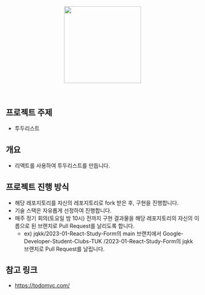 <div align="middle" style="margin-bottom: 60px">
  <img src="https://todomvc.com/site-assets/logo-icon.png" width="200">
</div>

## 프로젝트 주제

- 투두리스트

## 개요

- 리액트를 사용하여 투두리스트를 만듭니다.

## 프로젝트 진행 방식

- 해당 레포지토리를 자신의 레포지토리로 fork 받은 후, 구현을 진행합니다.
- 기술 스택은 자유롭게 선정하여 진행합니다.
- 매주 정기 회의(토요일 밤 10시) 전까지 구현 결과물을 해당 레포지토리의 자신의 이름으로 된 브랜치로 Pull Request를 날리도록 합니다.
  - ex) jqkk/2023-01-React-Study-Form의 main 브랜치에서 Google-Developer-Student-Clubs-TUK /2023-01-React-Study-Form의 jqkk 브랜치로 Pull Request를 날립니다.

## 참고 링크

- https://todomvc.com/
